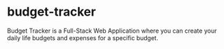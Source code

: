 # budget-tracker
Budget Tracker is a Full-Stack Web Application where you can create your daily life budgets and expenses for a specific budget.
